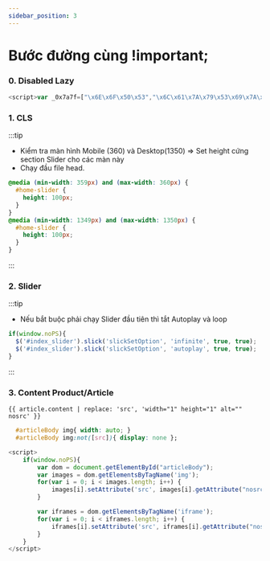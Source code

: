 ```yaml
---
sidebar_position: 3
---
```


# Bước đường cùng !important;

### 0. Disabled Lazy
``` js
<script>var _0x7a7f=["\x6E\x6F\x50\x53","\x6C\x61\x7A\x79\x53\x69\x7A\x65\x73\x43\x6F\x6E\x66\x69\x67","\x69\x6E\x69\x74"];var _0x1529=[_0x7a7f[0],_0x7a7f[1],_0x7a7f[2]];var _0x7197=[_0x1529[0],_0x1529[1],_0x1529[2]];var _0x2356=[_0x7197[0],_0x7197[1],_0x7197[2]];if(!window[_0x2356[0]]){window[_0x2356[1]]= window[_0x2356[1]]|| {};window[_0x2356[1]][_0x2356[2]]= false}</script>
```

### 1. CLS

:::tip

- Kiểm tra màn hình Mobile (360) và Desktop(1350) => Set height cứng section Slider cho các màn này
- Chạy đầu file head.

```css
@media (min-width: 359px) and (max-width: 360px) {
  #home-slider {
    height: 100px;
  }
}
@media (min-width: 1349px) and (max-width: 1350px) {
  #home-slider {
    height: 100px;
  }
}
```

:::

### 2. Slider

:::tip

- Nếu bắt buộc phải chạy Slider đầu tiên thì tắt Autoplay và loop

```js
if(window.noPS){
  $('#index_slider').slick('slickSetOption', 'infinite', true, true);
  $('#index_slider').slick('slickSetOption', 'autoplay', true, true);
}
```

:::

### 3. Content Product/Article
```liquid title="Replace liquid"
{{ article.content | replace: 'src', 'width="1" height="1" alt="" nosrc' }}
```
```css title="CSS đầu trang"
  #articleBody img{ width: auto; }
  #articleBody img:not([src]){ display: none }; 
```
```js title="Javascript dưới cùng"
<script>
	if(window.noPS){
		var dom = document.getElementById("articleBody");
		var images = dom.getElementsByTagName('img'); 
		for(var i = 0; i < images.length; i++) {
			images[i].setAttribute('src', images[i].getAttribute("nosrc"));
		}

		var iframes = dom.getElementsByTagName('iframe'); 
		for(var i = 0; i < iframes.length; i++) {
			iframes[i].setAttribute('src', iframes[i].getAttribute("nosrc"));
		}
	}
</script>
```

